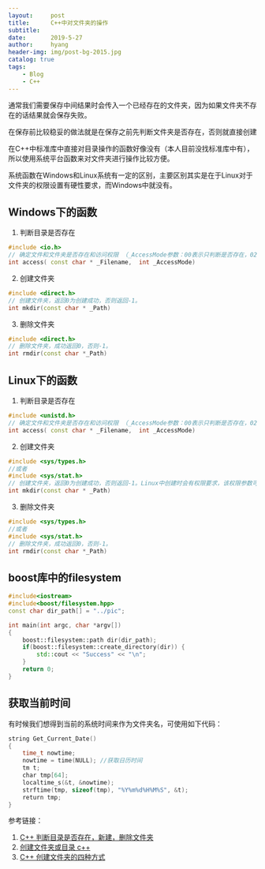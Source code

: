 ```yaml
---
layout:     post
title:      C++中对文件夹的操作
subtitle:   
date:       2019-5-27
author:     hyang
header-img: img/post-bg-2015.jpg
catalog: true
tags:
    - Blog
    - C++
---
```


通常我们需要保存中间结果时会传入一个已经存在的文件夹，因为如果文件夹不存在的话结果就会保存失败。

在保存前比较稳妥的做法就是在保存之前先判断文件夹是否存在，否则就直接创建

在C++中标准库中直接对目录操作的函数好像没有（本人目前没找标准库中有），所以使用系统平台函数来对文件夹进行操作比较方便。

系统函数在Windows和Linux系统有一定的区别，主要区别其实是在于Linux对于文件夹的权限设置有硬性要求，而Windows中就没有。

## Windows下的函数
1. 判断目录是否存在
```cpp
#include <io.h>
// 确定文件和文件夹是否存在和访问权限 （_AccessMode参数：00表示只判断是否存在，02表示文件是否可执行， 04表示文件是否可写，06表示文件是否可读），有指定访问权限则返回0，否则函数返回-1
int access( const char * _Filename,  int _AccessMode) 
```

2. 创建文件夹
```cpp
#include <direct.h>
// 创建文件夹，返回0为创建成功，否则返回-1。
int mkdir(const char * _Path)
```

3. 删除文件夹
```cpp
#include <direct.h>
// 删除文件夹，成功返回0，否则-1。
int rmdir(const char *_Path)
```

## Linux下的函数
1. 判断目录是否存在
```cpp
#include <unistd.h>
// 确定文件和文件夹是否存在和访问权限 （_AccessMode参数：00表示只判断是否存在，02表示文件是否可执行， 04表示文件是否可写，06表示文件是否可读），有指定访问权限则返回0，否则函数返回-1
int access( const char * _Filename,  int _AccessMode) 
```

2. 创建文件夹
```cpp
#include <sys/types.h>
//或者
#include <sys/stat.h>
// 创建文件夹，返回0为创建成功，否则返回-1。Linux中创建时会有权限要求，该权限参数可以去了解Linux对于文件权限的设置相关内容，例如：0777表示对文件具有完全的权限。
int mkdir(const char * _Path)
```

3. 删除文件夹
```cpp
#include <sys/types.h>
//或者
#include <sys/stat.h>
// 删除文件夹，成功返回0，否则-1。
int rmdir(const char *_Path)
```

## boost库中的filesystem

```cpp
#include<iostream>
#include<boost/filesystem.hpp> 
const char dir_path[] = "../pic";

int main(int argc, char *argv[])
{
    boost::filesystem::path dir(dir_path);
    if(boost::filesystem::create_directory(dir)) {
        std::cout << "Success" << "\n";
    }
    return 0;
}
```

## 获取当前时间
有时候我们想得到当前的系统时间来作为文件夹名，可使用如下代码：
```cpp
string Get_Current_Date()
{
    time_t nowtime;
    nowtime = time(NULL); //获取日历时间 
    tm t;
    char tmp[64];
    localtime_s(&t, &nowtime);
    strftime(tmp, sizeof(tmp), "%Y%m%d%H%M%S", &t);
    return tmp;
}
```


参考链接：
1. [C++ 判断目录是否存在，新建，删除文件夹](https://www.cnblogs.com/renyu310/p/6485066.html)
2. [创建文件夹或目录 c++](https://blog.csdn.net/qingdu007/article/details/80213918)
3. [C++ 创建文件夹的四种方式](https://blog.csdn.net/sinat_41104353/article/details/83149441#_Windows_API__51)